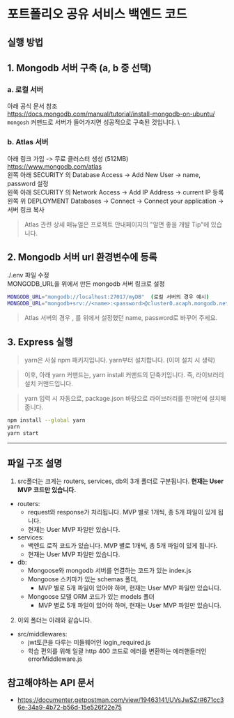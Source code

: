 # 포트폴리오 공유 서비스 백엔드 코드

## 실행 방법

## 1. Mongodb 서버 구축 (a, b 중 선택)

### a. 로컬 서버

아래 공식 문서 참조 \
https://docs.mongodb.com/manual/tutorial/install-mongodb-on-ubuntu/ \
`mongosh` 커맨드로 서버가 들어가지면 성공적으로 구축된 것입니다. \

### b. Atlas 서버

아래 링크 가입 -> 무료 클러스터 생성 (512MB) \
https://www.mongodb.com/atlas \
왼쪽 아래 SECURITY 의 Database Access -> Add New User -> name, password 설정 \
왼쪽 아래 SECURITY 의 Network Access -> Add IP Address -> current IP 등록 \
왼쪽 위 DEPLOYMENT Databases -> Connect -> Connect your application -> 서버 링크 복사

> Atlas 관련 상세 매뉴얼은 프로젝트 안내페이지의 "알면 좋을 개발 Tip"에 있습니다.

## 2. Mongodb 서버 url 환경변수에 등록

./.env 파일 수정 \
MONGODB_URL을 위에서 만든 mongodb 서버 링크로 설정

```bash
MONGODB_URL="mongodb://localhost:27017/myDB"  (로컬 서버의 경우 예시)
MONGODB_URL="mongodb+srv://<name>:<password>@cluster0.acaph.mongodb.net/myDB?retryWrites=true&w=majority" (Atlas 서버의 경우 예시)
```

> Atlas 서버의 경우 <name>, <password>를 위에서 설정했던 name, password로 바꾸어 주세요.

## 3. Express 실행

> yarn은 사실 npm 패키지입니다. yarn부터 설치합니다. (이미 설치 시 생략)

> 이후, 아래 yarn 커맨드는, yarn install 커맨드의 단축키입니다. 즉, 라이브러리 설치 커맨드입니다.

> yarn 입력 시 자동으로, package.json 바탕으로 라이브러리를 한꺼번에 설치해 줍니다.

```bash
npm install --global yarn
yarn
yarn start
```

<hr />

## 파일 구조 설명

1. src폴더는 크게는 routers, services, db의 3개 폴더로 구분됩니다.
**현재는 User MVP 코드만 있습니다.**

- routers:
  - request와 response가 처리됩니다. MVP 별로 1개씩, 총 5개 파일이 있게 됩니다.
  - 현재는 User MVP 파일만 있습니다.
- services:
  - 백엔드 로직 코드가 있습니다. MVP 별로 1개씩, 총 5개 파일이 있게 됩니다.
  - 현재는 User MVP 파일만 있습니다.
- db:
  - Mongoose와 mongodb 서버를 연결하는 코드가 있는 index.js
  - Mongoose 스키마가 있는 schemas 폴더,
    - MVP 별로 5개 파일이 있어야 하며, 현재는 User MVP 파일만 있습니다.
  - Mongoose 모델 ORM 코드가 있는 models 폴더
    - MVP 별로 5개 파일이 있어야 하며, 현재는 User MVP 파일만 있습니다.

2. 이외 폴더는 아래와 같습니다.

- src/middlewares:
  - jwt토큰을 다루는 미들웨어인 login_required.js
  - 학습 편의를 위해 일괄 http 400 코드로 에러를 변환하는 에러핸들러인 errorMiddleware.js

## 참고해야하는 API 문서
- https://documenter.getpostman.com/view/19463141/UVsJwSZr#671cc36e-34a9-4b72-b56d-15e526f22e75   
